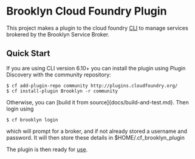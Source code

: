 # Brooklyn Cloud Foundry Plugin

This project makes a plugin to the cloud foundry [CLI](https://github.com/cloudfoundry-community/brooklyn-service-broker) to manage services
brokered by the Brooklyn Service Broker.

## Quick Start

If you are using CLI version 6.10+ you can install the 
plugin using Plugin Discovery with the community repository:

    $ cf add-plugin-repo community http://plugins.cloudfoundry.org/
    $ cf install-plugin Brooklyn -r community

Otherwise, you can [build it from source]{docs/build-and-test.md}.  Then login using

    $ cf brooklyn login

which will prompt for a broker, and if not already stored a username and password.
It will then store these details in $HOME/.cf_brooklyn_plugin

The plugin is then ready for [use](docs/use.md). 
